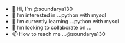 - 👋 Hi, I’m @soundarya130
- 👀 I’m interested in ...python with mysql
- 🌱 I’m currently learning ...python with mysql
- 💞️ I’m looking to collaborate on ...
- 📫 How to reach me ...@soundarya130

<!---
soundarya130/soundarya130 is a ✨ special ✨ repository because its `README.md` (this file) appears on your GitHub profile.
You can click the Preview link to take a look at your changes.
--->
